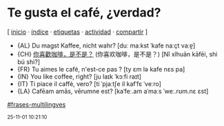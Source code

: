 # Te gusta el café, ¿verdad?
[ [inicio](https://github.com/jucardus/jucardus.github.io/blob/main/index.md) · [índice](https://github.com/jucardus/jucardus.github.io/blob/main/indice.md) · [etiquetas](https://github.com/jucardus/jucardus.github.io/blob/main/etiquetas.md) · [actividad](https://github.com/jucardus/jucardus.github.io/blob/main/actividad.md) · [compartir](https://x.com/intent/tweet?text=Te+gusta+el+caf%C3%A9%2C+%C2%BFverdad%3F+%E2%80%94+Frases+multiling%C3%BCes%0A%0A%E2%86%92+https%3A%2F%2Fgithub.com%2Fjucardus%2Fjucardus.github.io%2Fblob%2Fmain%2Ft%2Fe%2Fg%2Fte-gusta-el-cafe-verdad.md%0A%0A%23frases_multilingves_jucardus) ]

* {AL} Du magst Kaffee, nicht wahr? [duː maːkst ˈkafe naːçt vaːɐ̯]
* {CH} [你喜歡咖啡，是不是？](https://github.com/jucardus/jucardus.github.io/blob/main/n/i/3/ni3-xi3-huan1-ka1-fei1-shi4-bu2-shi4.md) (你喜欢咖啡，是不是？) [Nǐ xǐhuān kāfēi, shì bú shì?]
* {FR} Tu aimes le café, n'est-ce pas ? [ty ɛm lə kafe nɛs pa]
* {IN} You like coffee, right? [ju laɪk ˈkɔːfi raɪt]
* {IT} Ti piace il caffè, vero? [ti ˈpjaːtʃe il kafˈfɛ ˈveːro]
* {LA} Cafēam amās, vērumne est? [kaˈfeː.am aˈmaːs ˈweː.rʊm.nɛ ɛst]

[#frases-multilingves](https://github.com/jucardus/jucardus.github.io/blob/main/f/r/frases-multilingves.md)

<sup>25-11-01 10:21:10</sup>
